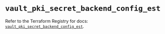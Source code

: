 # `vault_pki_secret_backend_config_est`

Refer to the Terraform Registry for docs: [`vault_pki_secret_backend_config_est`](https://registry.terraform.io/providers/hashicorp/vault/4.3.0/docs/resources/pki_secret_backend_config_est).
